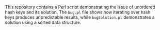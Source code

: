This repository contains a Perl script demonstrating the issue of unordered hash keys and its solution.  The `bug.pl` file shows how iterating over hash keys produces unpredictable results, while `bugSolution.pl` demonstrates a solution using a sorted data structure.
